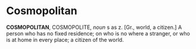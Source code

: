 # Cosmopolitan

**COSMOPOLITAN**, COSMOPOLITE, _noun_ s as z. \[Gr., world, a citizen.\] A person who has no fixed residence; on who is no where a stranger, or who is at home in every place; a citizen of the world.